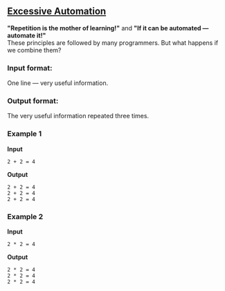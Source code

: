 ## [Excessive Automation](../../../solutions/2.1/21_c.py)

**"Repetition is the mother of learning!"** and **"If it can be automated — automate it!"**  
These principles are followed by many programmers. But what happens if we combine them?

### Input format:

One line — very useful information.

### Output format:

The very useful information repeated three times.

### Example 1

__Input__  
```plaintext
2 + 2 = 4
```

__Output__  
```plaintext
2 + 2 = 4
2 + 2 = 4
2 + 2 = 4
```

### Example 2

__Input__  
```plaintext
2 * 2 = 4
```

__Output__  
```plaintext
2 * 2 = 4
2 * 2 = 4
2 * 2 = 4
```